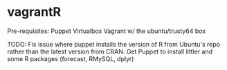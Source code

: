 # vagrantR

Pre-requisites:
    Puppet
    Virtualbox
    Vagrant w/ the ubuntu/trusty64 box

TODO:
	Fix issue where puppet installs the version of R from Ubuntu's repo rather than the latest version from CRAN.
	Get Puppet to install littler and some R packages (forecast, RMySQL, dplyr)
